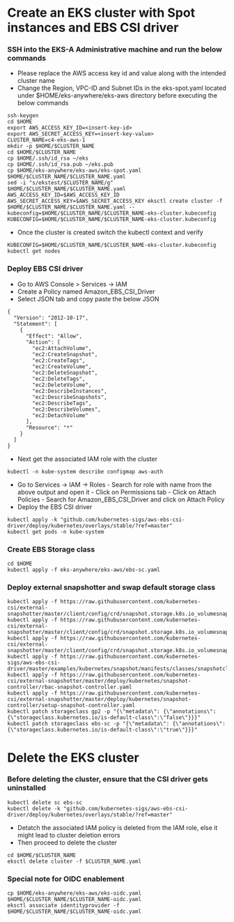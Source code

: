 # Create an EKS cluster with Spot instances and EBS CSI driver
### SSH into the EKS-A Administrative machine and run the below commands
* Please replace the AWS access key id and value along with the intended cluster name
* Change the Region, VPC-ID and Subnet IDs in the eks-spot.yaml located under $HOME/eks-anywhere/eks-aws directory before executing the below commands
```
ssh-keygen
cd $HOME
export AWS_ACCESS_KEY_ID=<insert-key-id>
export AWS_SECRET_ACCESS_KEY=<insert-key-value>
CLUSTER_NAME=c4-eks-aws-1
mkdir -p $HOME/$CLUSTER_NAME
cd $HOME/$CLUSTER_NAME
cp $HOME/.ssh/id_rsa ~/eks
cp $HOME/.ssh/id_rsa.pub ~/eks.pub
cp $HOME/eks-anywhere/eks-aws/eks-spot.yaml $HOME/$CLUSTER_NAME/$CLUSTER_NAME.yaml
sed -i "s/ekstest/$CLUSTER_NAME/g" $HOME/$CLUSTER_NAME/$CLUSTER_NAME.yaml
AWS_ACCESS_KEY_ID=$AWS_ACCESS_KEY_ID AWS_SECRET_ACCESS_KEY=$AWS_SECRET_ACCESS_KEY eksctl create cluster -f $HOME/$CLUSTER_NAME/$CLUSTER_NAME.yaml --kubeconfig=$HOME/$CLUSTER_NAME/$CLUSTER_NAME-eks-cluster.kubeconfig
KUBECONFIG=$HOME/$CLUSTER_NAME/$CLUSTER_NAME-eks-cluster.kubeconfig
```
* Once the cluster is created switch the kubectl context and verify
```
KUBECONFIG=$HOME/$CLUSTER_NAME/$CLUSTER_NAME-eks-cluster.kubeconfig
kubectl get nodes
```
### Deploy EBS CSI driver
* Go to AWS Console > Services -> IAM
* Create a Policy named Amazon_EBS_CSI_Driver
* Select JSON tab and copy paste the below JSON
```
{
  "Version": "2012-10-17",
  "Statement": [
    {
      "Effect": "Allow",
      "Action": [
        "ec2:AttachVolume",
        "ec2:CreateSnapshot",
        "ec2:CreateTags",
        "ec2:CreateVolume",
        "ec2:DeleteSnapshot",
        "ec2:DeleteTags",
        "ec2:DeleteVolume",
        "ec2:DescribeInstances",
        "ec2:DescribeSnapshots",
        "ec2:DescribeTags",
        "ec2:DescribeVolumes",
        "ec2:DetachVolume"
      ],
      "Resource": "*"
    }
  ]
}
```
* Next get the associated IAM role with the cluster
```
kubectl -n kube-system describe configmap aws-auth
```
* Go to Services -> IAM -> Roles - Search for role with name from the above output and open it - Click on Permissions tab - Click on Attach Policies - Search for Amazon_EBS_CSI_Driver and click on Attach Policy
* Deploy the EBS CSI driver
```
kubectl apply -k "github.com/kubernetes-sigs/aws-ebs-csi-driver/deploy/kubernetes/overlays/stable/?ref=master"
kubectl get pods -n kube-system
```
### Create EBS Storage class
```
cd $HOME
kubectl apply -f eks-anywhere/eks-aws/ebs-sc.yaml
```
### Deploy external snapshotter and swap default storage class
```
kubectl apply -f https://raw.githubusercontent.com/kubernetes-csi/external-snapshotter/master/client/config/crd/snapshot.storage.k8s.io_volumesnapshotclasses.yaml
kubectl apply -f https://raw.githubusercontent.com/kubernetes-csi/external-snapshotter/master/client/config/crd/snapshot.storage.k8s.io_volumesnapshotcontents.yaml
kubectl apply -f https://raw.githubusercontent.com/kubernetes-csi/external-snapshotter/master/client/config/crd/snapshot.storage.k8s.io_volumesnapshots.yaml
kubectl apply -f https://raw.githubusercontent.com/kubernetes-sigs/aws-ebs-csi-driver/master/examples/kubernetes/snapshot/manifests/classes/snapshotclass.yaml
kubectl apply -f https://raw.githubusercontent.com/kubernetes-csi/external-snapshotter/master/deploy/kubernetes/snapshot-controller/rbac-snapshot-controller.yaml
kubectl apply -f https://raw.githubusercontent.com/kubernetes-csi/external-snapshotter/master/deploy/kubernetes/snapshot-controller/setup-snapshot-controller.yaml
kubectl patch storageclass gp2 -p "{\"metadata\": {\"annotations\":{\"storageclass.kubernetes.io/is-default-class\":\"false\"}}}" 
kubectl patch storageclass ebs-sc -p "{\"metadata\": {\"annotations\":{\"storageclass.kubernetes.io/is-default-class\":\"true\"}}}" 
```

# Delete the EKS cluster

### Before deleting the cluster, ensure that the CSI driver gets uninstalled
```
kubectl delete sc ebs-sc
kubectl delete -k "github.com/kubernetes-sigs/aws-ebs-csi-driver/deploy/kubernetes/overlays/stable/?ref=master"
```
* Detatch the associated IAM policy is deleted from the IAM role, else it might lead to cluster deletion errors
* Then proceed to delete the cluster
```
cd $HOME/$CLUSTER_NAME
eksctl delete cluster -f $CLUSTER_NAME.yaml
```
### Special note for OIDC enablement
```
cp $HOME/eks-anywhere/eks-aws/eks-oidc.yaml $HOME/$CLUSTER_NAME/$CLUSTER_NAME-oidc.yaml
eksctl associate identityprovider -f $HOME/$CLUSTER_NAME/$CLUSTER_NAME-oidc.yaml
```
